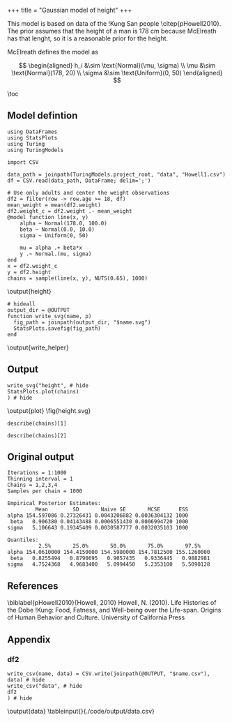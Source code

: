 +++
title = "Gaussian model of height"
+++

This model is based on data of the !Kung San people \citep{pHowell2010}.
The prior assumes that the height of a man is 178 cm because McElreath has that lenght, so it is a reasonable prior for the height.

McElreath defines the model as

$$
\begin{aligned}
  h_i &\sim \text{Normal}(\mu, \sigma) \\
  \mu &\sim \text{Normal}(178, 20) \\
  \sigma &\sim \text{Uniform}(0, 50)
\end{aligned}
$$

\toc

## Model defintion

```julia:height
using DataFrames
using StatsPlots
using Turing
using TuringModels

import CSV

data_path = joinpath(TuringModels.project_root, "data", "Howell1.csv")
df = CSV.read(data_path, DataFrame; delim=';')

# Use only adults and center the weight observations
df2 = filter(row -> row.age >= 18, df)
mean_weight = mean(df2.weight)
df2.weight_c = df2.weight .- mean_weight
@model function line(x, y)
    alpha ~ Normal(178.0, 100.0)
    beta ~ Normal(0.0, 10.0)
    sigma ~ Uniform(0, 50)

    mu = alpha .+ beta*x
    y .~ Normal.(mu, sigma)
end
x = df2.weight_c
y = df2.height
chains = sample(line(x, y), NUTS(0.65), 1000)
```
\output{height}

```julia:write_helper
# hideall
output_dir = @OUTPUT 
function write_svg(name, p) 
  fig_path = joinpath(output_dir, "$name.svg")
  StatsPlots.savefig(fig_path)
end
```
\output{write_helper}

## Output

```julia:plot
write_svg("height", # hide
StatsPlots.plot(chains)
) # hide
```
\output{plot}
\fig{height.svg}

```!
describe(chains)[1] 
```

```!
describe(chains)[2]
```

## Original output

```
Iterations = 1:1000
Thinning interval = 1
Chains = 1,2,3,4
Samples per chain = 1000

Empirical Posterior Estimates:
         Mean        SD       Naive SE       MCSE      ESS
alpha 154.597086 0.27326431 0.0043206882 0.0036304132 1000
 beta   0.906380 0.04143488 0.0006551430 0.0006994720 1000
sigma   5.106643 0.19345409 0.0030587777 0.0032035103 1000

Quantiles:
          2.5%       25.0%       50.0%       75.0%       97.5%
alpha 154.0610000 154.4150000 154.5980000 154.7812500 155.1260000
 beta   0.8255494   0.8790695   0.9057435   0.9336445   0.9882981
sigma   4.7524368   4.9683400   5.0994450   5.2353100   5.5090128
```

## References
\biblabel{pHowell2010}{Howell, 2010}
Howell, N. (2010).
Life Histories of the Dobe !Kung: Food, Fatness, and Well-being over the Life-span.
Origins of Human Behavior and Culture. 
University of California Press

## Appendix
### df2
```julia:data
write_csv(name, data) = CSV.write(joinpath(@OUTPUT, "$name.csv"), data) # hide
write_csv("data", # hide
df2
) # hide
```
\output{data}
\tableinput{}{./code/output/data.csv}
